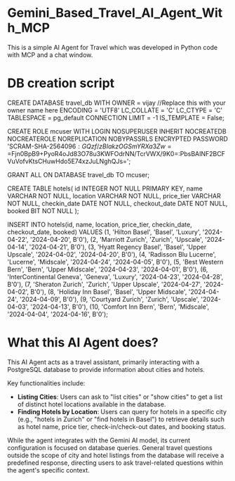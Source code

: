 # Gemini_Based_Travel_AI_Agent_With_MCP
This is a simple AI Agent for Travel which was developed in Python code with MCP and a chat window.

# DB creation script
CREATE DATABASE travel_db
    WITH
    OWNER = vijay //Replace this with your owner name here
    ENCODING = 'UTF8'
    LC_COLLATE = 'C'
    LC_CTYPE = 'C'
    TABLESPACE = pg_default
    CONNECTION LIMIT = -1
    IS_TEMPLATE = False;
 
CREATE ROLE mcuser WITH
  LOGIN
  NOSUPERUSER
  INHERIT
  NOCREATEDB
  NOCREATEROLE
  NOREPLICATION
  NOBYPASSRLS
  ENCRYPTED PASSWORD 'SCRAM-SHA-256$4096:GQzf/zBIakzOGSmYRXa3Zw==$Fjn0BpB9+PyoR4oJd83O78u3KWFOdrNN/TcrVWX/9K0=:PbsBAINF2BCFVuVofvKtsCHuwHdo5E74xzJuLNghQJs=';
 
GRANT ALL ON DATABASE travel_db TO mcuser;
 
CREATE TABLE hotels(
 id            INTEGER NOT NULL PRIMARY KEY,
 name          VARCHAR NOT NULL,
 location      VARCHAR NOT NULL,
 price_tier    VARCHAR NOT NULL,
 checkin_date  DATE    NOT NULL,
 checkout_date DATE    NOT NULL,
 booked        BIT     NOT NULL
);
 
INSERT INTO hotels(id, name, location, price_tier, checkin_date, checkout_date, booked)
VALUES
 (1, 'Hilton Basel', 'Basel', 'Luxury', '2024-04-22', '2024-04-20', B'0'),
 (2, 'Marriott Zurich', 'Zurich', 'Upscale', '2024-04-14', '2024-04-21', B'0'),
 (3, 'Hyatt Regency Basel', 'Basel', 'Upper Upscale', '2024-04-02', '2024-04-20', B'0'),
 (4, 'Radisson Blu Lucerne', 'Lucerne', 'Midscale', '2024-04-24', '2024-04-05', B'0'),
 (5, 'Best Western Bern', 'Bern', 'Upper Midscale', '2024-04-23', '2024-04-01', B'0'),
 (6, 'InterContinental Geneva', 'Geneva', 'Luxury', '2024-04-23', '2024-04-28', B'0'),
 (7, 'Sheraton Zurich', 'Zurich', 'Upper Upscale', '2024-04-27', '2024-04-02', B'0'),
 (8, 'Holiday Inn Basel', 'Basel', 'Upper Midscale', '2024-04-24', '2024-04-09', B'0'),
 (9, 'Courtyard Zurich', 'Zurich', 'Upscale', '2024-04-03', '2024-04-13', B'0'),
 (10, 'Comfort Inn Bern', 'Bern', 'Midscale', '2024-04-04', '2024-04-16', B'0');

# What this AI Agent does?
This AI Agent acts as a travel assistant, primarily interacting with a PostgreSQL database to provide information about cities and hotels.

Key functionalities include:
- **Listing Cities**: Users can ask to "list cities" or "show cities" to get a list of distinct hotel locations available in the database.
- **Finding Hotels by Location**: Users can query for hotels in a specific city (e.g., "hotels in Zurich" or "find hotels in Basel") to retrieve details such as hotel name, price tier, check-in/check-out dates, and booking status.

While the agent integrates with the Gemini AI model, its current configuration is focused on database queries. General travel questions outside the scope of city and hotel listings from the database will receive a predefined response, directing users to ask travel-related questions within the agent's specific context.

